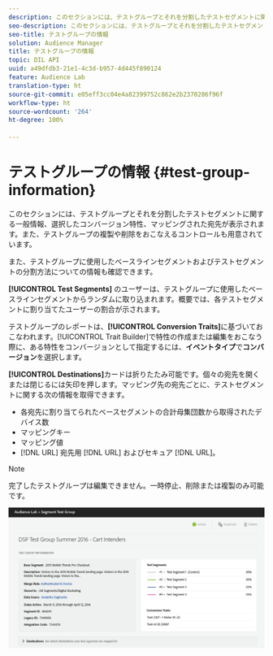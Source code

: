 ```yaml
---
description: このセクションには、テストグループとそれを分割したテストセグメントに関する一般情報、選択したコンバージョン特性、マッピングされた宛先が表示されます。また、テストグループの複製や削除をおこなえるコントロールも用意されています。
seo-description: このセクションには、テストグループとそれを分割したテストセグメントに関する一般情報、選択したコンバージョン特性、マッピングされた宛先が表示されます。また、テストグループの複製や削除をおこなえるコントロールも用意されています。
seo-title: テストグループの情報
solution: Audience Manager
title: テストグループの情報
topic: DIL API
uuid: a49dfdb3-21e1-4c3d-b957-4d445f890124
feature: Audience Lab
translation-type: ht
source-git-commit: e05eff3cc04e4a82399752c862e2b2370286f96f
workflow-type: ht
source-wordcount: '264'
ht-degree: 100%

---
```



# テストグループの情報 {#test-group-information}

このセクションには、テストグループとそれを分割したテストセグメントに関する一般情報、選択したコンバージョン特性、マッピングされた宛先が表示されます。また、テストグループの複製や削除をおこなえるコントロールも用意されています。

また、テストグループに使用したベースラインセグメントおよびテストセグメントの分割方法についての情報も確認できます。

**[!UICONTROL Test Segments]** のユーザーは、テストグループに使用したベースラインセグメントからランダムに取り込まれます。概要では、各テストセグメントに割り当てたユーザーの割合が示されます。

テストグループのレポートは、**[!UICONTROL Conversion Traits]**&#x200B;に基づいておこなわれます。[!UICONTROL Trait Builder]で特性の作成または編集をおこなう際に、ある特性をコンバージョンとして指定するには、**[](../../features/traits/create-onboarded-rule-based-traits.md)イベントタイプ**&#x200B;で&#x200B;**コンバージョン**&#x200B;を選択します。

**[!UICONTROL Destinations]**&#x200B;カードは折りたたみ可能です。個々の宛先を開くまたは閉じるには矢印を押します。マッピング先の宛先ごとに、テストセグメントに関する次の情報を取得できます。

* 各宛先に割り当てられたベースセグメントの合計母集団数から取得されたデバイス数
* マッピングキー
* マッピング値
* [!DNL URL] 宛先用 [!DNL URL] およびセキュア [!DNL URL]。

>[!NOTE]
>
>完了したテストグループは編集できません。一時停止、削除または複製のみ可能です。

![](assets/test-groups-information.PNG)